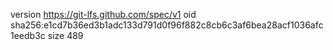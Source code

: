 version https://git-lfs.github.com/spec/v1
oid sha256:e1cd7b36ed3b1adc133d791d0f96f882c8cb6c3af6bea28acf1036afc1eedb3c
size 489
